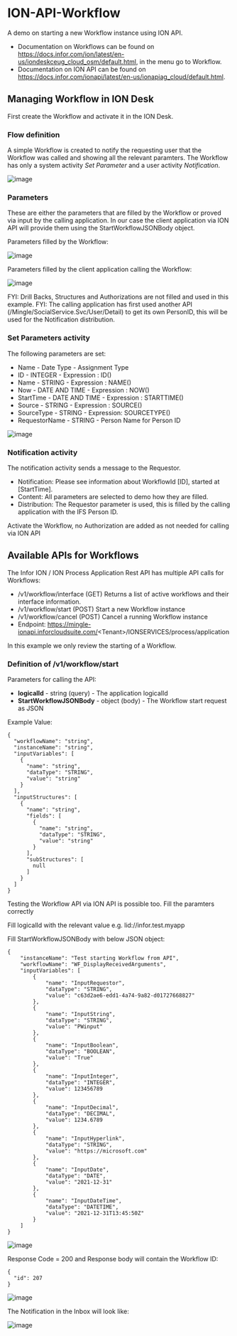 # ION-API-Workflow
A demo on starting a new Workflow instance using ION API.

* Documentation on Workflows can be found on https://docs.infor.com/ion/latest/en-us/iondeskceug_cloud_osm/default.html, in the menu go to Workflow.
* Documentation on ION API can be found on https://docs.infor.com/ionapi/latest/en-us/ionapiag_cloud/default.html.

## Managing Workflow in ION Desk
First create the Workflow and activate it in the ION Desk. 
### Flow definition
A simple Workflow is created to notify the requesting user that the Workflow was called and showing all the relevant paramters. The Workflow has only a system activity *Set Parameter* and a user activity *Notification*.

![image](https://user-images.githubusercontent.com/82956918/184337329-36729545-ffa0-43b1-9890-4fa3669bd85c.png)

### Parameters
These are either the parameters that are filled by the Workflow or proved via input by the calling application. In our case the client application via ION API will provide them using the StartWorkflowJSONBody object.

Parameters filled by the Workflow:

![image](https://user-images.githubusercontent.com/82956918/184338433-f3d4393e-dd47-4aa0-8a39-f18b95b58338.png)

Parameters filled by the client application calling the Workflow:

![image](https://user-images.githubusercontent.com/82956918/184355755-6e66dfcc-328b-4950-8eb6-6f8e3c603e1b.png)

FYI: Drill Backs, Structures and Authorizations are not filled and used in this example.
FYI: The calling application has first used another API (/Mingle/SocialService.Svc/User/Detail) to get its own PersonID, this will be used for the Notification distribution.

### Set Parameters activity
The following parameters are set:
* Name - Date Type - Assignment Type
* ID - INTEGER - Expression : ID()
* Name - STRING - Expression : NAME()
* Now - DATE AND TIME - Expression : NOW()
* StartTime - DATE AND TIME - Expression : STARTTIME()
* Source - STRING - Expression : SOURCE()
* SourceType - STRING - Expression: SOURCETYPE()
* RequestorName - STRING - Person Name for Person ID

![image](https://user-images.githubusercontent.com/82956918/184339576-81c386a7-dca5-4413-b91a-c502a5abd7e4.png)

### Notification activity
The notification activity sends a message to the Requestor. 
* Notification: Please see information about WorkflowId [ID], started at [StartTime].
* Content: All parameters are selected to demo how they are filled.
* Distribution: The Requestor parameter is used, this is filled by the calling application with the IFS Person ID.

Activate the Workflow, no Authorization are added as not needed for calling via ION API

## Available APIs for Workflows
The Infor ION / ION Process Application Rest API has multiple API calls for Workflows:
* /v1/workflow/interface (GET) Returns a list of active workflows and their interface information.
* /v1/workflow/start (POST) Start a new Workflow instance
* /v1/workflow/cancel (POST) Cancel a running Workflow instance
* Endpoint: https://mingle-ionapi.inforcloudsuite.com/<Tenant\>/IONSERVICES/process/application

In this example we only review the starting of a Workflow.

### Definition of /v1/workflow/start
Parameters for calling the API:
* **logicalId** - string (query) - The application logicalId
* **StartWorkflowJSONBody** - object (body) - The Workflow start request as JSON

Example Value: 
```
{
  "workflowName": "string",
  "instanceName": "string",
  "inputVariables": [
    {
      "name": "string",
      "dataType": "STRING",
      "value": "string"
    }
  ],
  "inputStructures": [
    {
      "name": "string",
      "fields": [
        {
          "name": "string",
          "dataType": "STRING",
          "value": "string"
        }
      ],
      "subStructures": [
        null
      ]
    }
  ]
}

```

Testing the Workflow API via ION API is possible too. Fill the paramters correctly

Fill logicalId with the relevant value e.g. lid://infor.test.myapp

Fill StartWorkflowJSONBody with below JSON object:
```
{
	"instanceName": "Test starting Workflow from API",
	"workflowName": "WF_DisplayReceivedArguments",
	"inputVariables": [
		{
			"name": "InputRequestor",
			"dataType": "STRING",
			"value": "c63d2ae6-edd1-4a74-9a82-d01727668827"
		},
		{
			"name": "InputString",
			"dataType": "STRING",
			"value": "PWinput"
		},
		{
			"name": "InputBoolean",
			"dataType": "BOOLEAN",
			"value": "True"
		},
		{
			"name": "InputInteger",
			"dataType": "INTEGER",
			"value": 123456789
		},
		{
			"name": "InputDecimal",
			"dataType": "DECIMAL",
			"value": 1234.6789
		},
		{
			"name": "InputHyperlink",
			"dataType": "STRING",
			"value": "https://microsoft.com"
		},
		{
			"name": "InputDate",
			"dataType": "DATE",
			"value": "2021-12-31"
		},
		{
			"name": "InputDateTime",
			"dataType": "DATETIME",
			"value": "2021-12-31T13:45:50Z"
		}
	]
}
```

![image](https://user-images.githubusercontent.com/82956918/184353423-6f523adf-91e2-4257-aa4f-7db3633cdb3c.png)

Response Code = 200 and Response body will contain the Workflow ID:
```
{
  "id": 207
}
```
![image](https://user-images.githubusercontent.com/82956918/184356181-000e42d5-5183-4b66-8f84-a25c541cb504.png)

The Notification in the Inbox will look like:

![image](https://user-images.githubusercontent.com/82956918/184356311-1a906620-6537-4edc-99da-382b8328ec7c.png)


